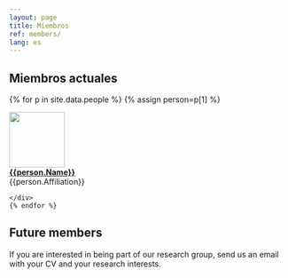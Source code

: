 ```yaml
---
layout: page
title: Miembros 
ref: members/
lang: es
---
```


## Miembros actuales
{% for p in site.data.people %}
{% assign person=p[1]  %}
<div class="row">
	<div class="col-md-4"> <img class="img-circle" src="{{site.baseurl}}/assets/{{person.pictureFileStem}}.jpg" width="100"> </div>
		<div class="col-md-4"> <a href={{person.url}}> <strong>{{person.Name}}</strong></a> </div> 
		<div class="col-md-4">{{person.Affiliation}}</div>

	</div>
	{% endfor %}



## Future members
If you are interested in being part of our research group, send us an email with your CV and your research interests.

